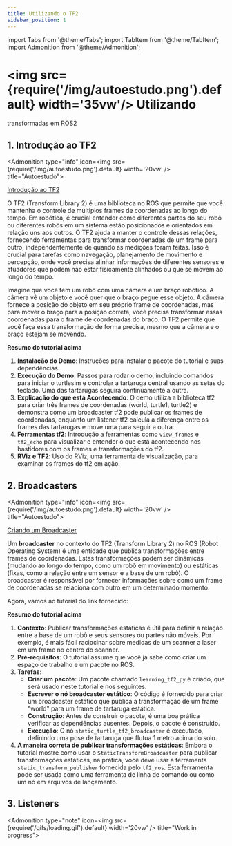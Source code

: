```yaml
---
title: Utilizando o TF2
sidebar_position: 1
---
```

import Tabs from '@theme/Tabs';
import TabItem from '@theme/TabItem';
import Admonition from '@theme/Admonition';

# <img src={require('/img/autoestudo.png').default} width='35vw'/> Utilizando
transformadas em
ROS2

## 1. Introdução ao TF2 

<Admonition 
    type="info" 
    icon=<img src={require('/img/autoestudo.png').default} width='20vw' />
    title="Autoestudo">

[Introdução ao
TF2](https://docs.ros.org/en/humble/Tutorials/Intermediate/Tf2/Introduction-To-Tf2.html)

</Admonition>

O TF2 (Transform Library 2) é uma biblioteca no ROS que permite que você
mantenha o controle de múltiplos frames de coordenadas ao longo do tempo. Em
robótica, é crucial entender como diferentes partes do seu robô ou diferentes
robôs em um sistema estão posicionados e orientados em relação uns aos outros. O
TF2 ajuda a manter o controle dessas relações, fornecendo ferramentas para
transformar coordenadas de um frame para outro, independentemente de quando as
medições foram feitas. Isso é crucial para tarefas como navegação, planejamento
de movimento e percepção, onde você precisa alinhar informações de diferentes
sensores e atuadores que podem não estar fisicamente alinhados ou que se movem
ao longo do
tempo.

Imagine que você tem um robô com uma câmera e um braço robótico. A câmera vê um
objeto e você quer que o braço pegue esse objeto. A câmera fornece a posição do
objeto em seu próprio frame de coordenadas, mas para mover o braço para a
posição correta, você precisa transformar essas coordenadas para o frame de
coordenadas do braço. O TF2 permite que você faça essa transformação de forma
precisa, mesmo que a câmera e o braço estejam se
movendo.

**Resumo do tutorial acima**
1. **Instalação do Demo**: Instruções para instalar o pacote do tutorial e suas
dependências.
2. **Execução do Demo**: Passos para rodar o demo, incluindo comandos para
iniciar o turtlesim e controlar a tartaruga central usando as setas do teclado.
Uma das tartarugas seguirá continuamente a
outra.
3. **Explicação do que está Acontecendo**: O demo utiliza a biblioteca tf2 para
criar três frames de coordenadas (world, turtle1, turtle2) e demonstra como um
broadcaster tf2 pode publicar os frames de coordenadas, enquanto um listener tf2
calcula a diferença entre os frames das tartarugas e move uma para seguir a
outra.
4. **Ferramentas tf2**: Introdução a ferramentas como `view_frames` e `tf2_echo`
para visualizar e entender o que está acontecendo nos bastidores com os frames e
transformações do
tf2.
5. **RViz e TF2**: Uso do RViz, uma ferramenta de visualização, para examinar os
frames do tf2 em
ação.

## 2. Broadcasters

<Admonition 
    type="info" 
    icon=<img src={require('/img/autoestudo.png').default} width='20vw' />
    title="Autoestudo">

[Criando um Broadcaster
](https://docs.ros.org/en/humble/Tutorials/Intermediate/Tf2/Writing-A-Tf2-Static-Broadcaster-Py.html)

</Admonition>

Um **broadcaster** no contexto do TF2 (Transform Library 2) no ROS (Robot
Operating System) é uma entidade que publica transformações entre frames de
coordenadas. Estas transformações podem ser dinâmicas (mudando ao longo do
tempo, como um robô em movimento) ou estáticas (fixas, como a relação entre um
sensor e a base de um robô). O broadcaster é responsável por fornecer
informações sobre como um frame de coordenadas se relaciona com outro em um
determinado momento.

Agora, vamos ao tutorial do link fornecido:

**Resumo do tutorial acima**
1. **Contexto**: Publicar transformações estáticas é útil para definir a relação
entre a base de um robô e seus sensores ou partes não móveis. Por exemplo, é
mais fácil raciocinar sobre medidas de um scanner a laser em um frame no centro
do
scanner.
2. **Pré-requisitos**: O tutorial assume que você já sabe como criar um espaço
de trabalho e um pacote no
ROS.
3. **Tarefas**:
   - **Criar um pacote**: Um pacote chamado `learning_tf2_py` é criado, que
     será usado neste tutorial e nos seguintes.
   - **Escrever o nó broadcaster estático**: O código é fornecido para criar um
broadcaster estático que publica a transformação de um frame "world" para um
frame de tartaruga estática.
   - **Construção**: Antes de construir o pacote, é uma boa prática verificar as
dependências ausentes. Depois, o pacote é construído.
   - **Execução**: O nó `static_turtle_tf2_broadcaster` é executado, definindo
uma pose de tartaruga que flutua 1 metro acima do solo.
4. **A maneira correta de publicar transformações estáticas**: Embora o tutorial
mostre como usar o `StaticTransformBroadcaster` para publicar transformações
estáticas, na prática, você deve usar a ferramenta `static_transform_publisher`
fornecida pelo `tf2_ros`. Esta ferramenta pode ser usada como uma ferramenta de
linha de comando ou como um nó em arquivos de
lançamento.

## 3. Listeners 

<Admonition 
    type="note" 
    icon=<img src={require('/gifs/loading.gif').default} width='20vw' />
    title="Work in progress">
</Admonition>
